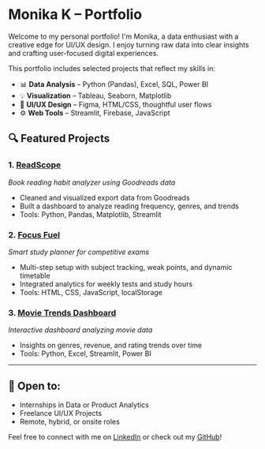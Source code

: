 # Monika K – Portfolio

Welcome to my personal portfolio! I'm Monika, a data enthusiast with a creative edge for UI/UX design. I enjoy turning raw data into clear insights and crafting user-focused digital experiences.

This portfolio includes selected projects that reflect my skills in:

- 📊 **Data Analysis** – Python (Pandas), Excel, SQL, Power BI
- 💡 **Visualization** – Tableau, Seaborn, Matplotlib
- 🎨 **UI/UX Design** – Figma, HTML/CSS, thoughtful user flows
- ⚙️ **Web Tools** – Streamlit, Firebase, JavaScript

## 🔍 Featured Projects

### 1. [ReadScope](#)
*Book reading habit analyzer using Goodreads data*  
- Cleaned and visualized export data from Goodreads  
- Built a dashboard to analyze reading frequency, genres, and trends  
- Tools: Python, Pandas, Matplotlib, Streamlit

### 2. [Focus Fuel](#)
*Smart study planner for competitive exams*  
- Multi-step setup with subject tracking, weak points, and dynamic timetable  
- Integrated analytics for weekly tests and study hours  
- Tools: HTML, CSS, JavaScript, localStorage

### 3. [Movie Trends Dashboard](#)
*Interactive dashboard analyzing movie data*  
- Insights on genres, revenue, and rating trends over time  
- Tools: Python, Excel, Streamlit, Power BI

---

## 💼 Open to:  
- Internships in Data or Product Analytics  
- Freelance UI/UX Projects  
- Remote, hybrid, or onsite roles

Feel free to connect with me on [LinkedIn](www.linkedin.com/in/monika-k-6a7643288) or check out my [GitHub](https://github.com/monikak2004/Monikak)!


